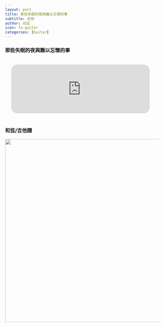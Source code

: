 ```yaml
---
layout: post
title: 那些失眠的夜與難以忘懷的事
subtitle: 吉他
author: 兆廷
icon: fa-guitar
categories: [Guitar]
---
```


<h3>那些失眠的夜與難以忘懷的事</h3>

<!--break-->

<iframe width="90%" height="160" src="https://clyp.it/rtfeplje/widget" frameborder="0" style="margin: 20px;  border-radius: 20px;"></iframe>

<h3>和弦/吉他譜</h3>

  <img src="https://jack34672.github.io/blog/assets/files/吉他譜_那些失眠的夜與難以忘懷的事.jpg" class="responsive" width="600" height="400" style="max-width: 100%;  height: auto;">

<br>

